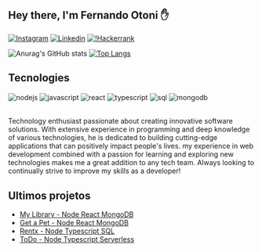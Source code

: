 ## Hey there, I'm Fernando Otoni ✋

[![Instagram](https://img.shields.io/badge/Instagram-E4405F?style=for-the-badge&logo=instagram&logoColor=white)](https://www.instagram.com/fernandootoni/) [![Linkedin](https://img.shields.io/badge/LinkedIn-0077B5?style=for-the-badge&logo=linkedin&logoColor=white)](https://www.linkedin.com/in/fernando-otoni-04b252134/) [![!Hackerrank](https://img.shields.io/badge/-Hackerrank-2EC866?style=for-the-badge&logo=HackerRank&logoColor=white)](https://www.hackerrank.com/fernandootoni?hr_r=1)

![Anurag's GitHub stats](https://github-readme-stats.vercel.app/api?username=fernandootoni&show_icons=true&theme=dark)   [![Top Langs](https://github-readme-stats.vercel.app/api/top-langs/?username=fernandootoni&layout=compact)](https://github.com/anuraghazra/github-readme-stats)

## Tecnologies
<div style="display: inline_block">
  <img align="center" alt="nodejs" src="https://img.shields.io/badge/Node.js-43853D?style=for-the-badge&logo=node.js&logoColor=white" />
  <img align="center" alt="javascript" src="https://img.shields.io/badge/JavaScript-323330?style=for-the-badge&logo=javascript&logoColor=F7DF1E" />
  <img align="center" alt="react" src="https://img.shields.io/badge/React-20232A?style=for-the-badge&logo=react&logoColor=61DAFB" />
  <img align="center" alt="typescript" src="https://img.shields.io/badge/TypeScript-007ACC?style=for-the-badge&logo=typescript&logoColor=white" />
  <img align="center" alt="sql" src="https://img.shields.io/badge/MySQL-00000F?style=for-the-badge&logo=mysql&logoColor=white" />
  <img align="center" alt="mongodb" src="https://img.shields.io/badge/MongoDB-4EA94B?style=for-the-badge&logo=mongodb&logoColor=white" />
</div><br/>

Technology enthusiast passionate about creating innovative software solutions. With extensive experience in programming and deep knowledge of various technologies, he is dedicated to building cutting-edge applications that can positively impact people's lives. my experience in web development combined with a passion for learning and exploring new technologies makes me a great addition to any tech team. Always looking to continually strive to improve my skills as a developer!

## Ultimos projetos
- [My Library - Node React MongoDB](https://github.com/fernandootoni/My-Library)
- [Get a Pet - Node React MongoDB](https://github.com/fernandootoni/GetAPet-NodeJs-MongoDB-MVC)
- [Rentx - Node Typescript SQL](https://github.com/fernandootoni/Ignite-Nodejs)
- [ToDo - Node Typescript Serverless](https://github.com/fernandootoni/Serverless-ToDo)
